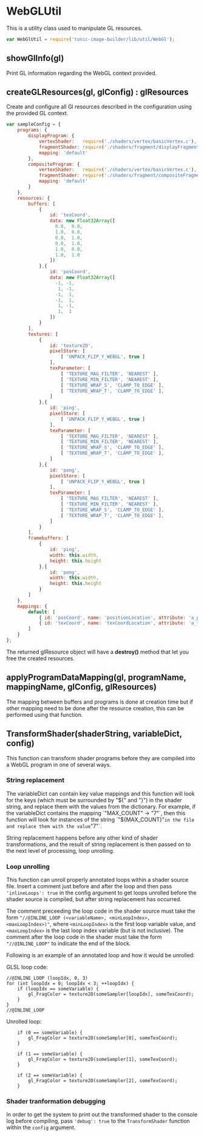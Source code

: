 # WebGLUtil

This is a utility class used to manipulate GL resources.

```js
var WebGlUtil = require('tonic-image-builder/lib/util/WebGl');
```

## showGlInfo(gl)

Print GL information regarding the WebGL context provided.

## createGLResources(gl, glConfig) : glResources

Create and configure all Gl resources described in the configuration using the
provided GL context.

```js
var sampleConfig = {
    programs: {
        displayProgram: {
            vertexShader:   require('./shaders/vertex/basicVertex.c'),
            fragmentShader: require('./shaders/fragment/displayFragment.c'),
            mapping: 'default'
        },
        compositeProgram: {
            vertexShader:   require('./shaders/vertex/basicVertex.c'),
            fragmentShader: require('./shaders/fragment/compositeFragment.c'),
            mapping: 'default'
        }
    },
    resources: {
        buffers: [
            {
                id: 'texCoord',
                data: new Float32Array([
                  0.0,  0.0,
                  1.0,  0.0,
                  0.0,  1.0,
                  0.0,  1.0,
                  1.0,  0.0,
                  1.0,  1.0
                ])
            },{
                id: 'posCoord',
                data: new Float32Array([
                  -1, -1,
                   1, -1,
                  -1,  1,
                  -1,  1,
                   1, -1,
                   1,  1
                ])
            }
        ],
        textures: [
            {
                id: 'texture2D',
                pixelStore: [
                    [ 'UNPACK_FLIP_Y_WEBGL', true ]
                ],
                texParameter: [
                    [ 'TEXTURE_MAG_FILTER', 'NEAREST' ],
                    [ 'TEXTURE_MIN_FILTER', 'NEAREST' ],
                    [ 'TEXTURE_WRAP_S', 'CLAMP_TO_EDGE' ],
                    [ 'TEXTURE_WRAP_T', 'CLAMP_TO_EDGE' ],
                ]
            },{
                id: 'ping',
                pixelStore: [
                    [ 'UNPACK_FLIP_Y_WEBGL', true ]
                ],
                texParameter: [
                    [ 'TEXTURE_MAG_FILTER', 'NEAREST' ],
                    [ 'TEXTURE_MIN_FILTER', 'NEAREST' ],
                    [ 'TEXTURE_WRAP_S', 'CLAMP_TO_EDGE' ],
                    [ 'TEXTURE_WRAP_T', 'CLAMP_TO_EDGE' ],
                ]
            },{
                id: 'pong',
                pixelStore: [
                    [ 'UNPACK_FLIP_Y_WEBGL', true ]
                ],
                texParameter: [
                    [ 'TEXTURE_MAG_FILTER', 'NEAREST' ],
                    [ 'TEXTURE_MIN_FILTER', 'NEAREST' ],
                    [ 'TEXTURE_WRAP_S', 'CLAMP_TO_EDGE' ],
                    [ 'TEXTURE_WRAP_T', 'CLAMP_TO_EDGE' ],
                ]
            }
        ],
        framebuffers: [
            {
                id: 'ping',
                width: this.width,
                height: this.height
            },{
                id: 'pong',
                width: this.width,
                height: this.height
            }
        ]
    },
    mappings: {
        default: [
            { id: 'posCoord', name: 'positionLocation', attribute: 'a_position', format: [ 2, this.gl.FLOAT, false, 0, 0 ] },
            { id: 'texCoord', name: 'texCoordLocation', attribute: 'a_texCoord', format: [ 2, this.gl.FLOAT, false, 0, 0 ] }
        ]
    }
};
```

The returned glResource object will have a __destroy()__ method that let you
free the created resources.

## applyProgramDataMapping(gl, programName, mappingName, glConfig, glResources)

The mapping between buffers and programs is done at creation time but if other
mapping need to be done after the resource creation, this can be performed using
that function.

## TransformShader(shaderString, variableDict, config)

This function can transform shader programs before they are compiled into
a WebGL program in one of several ways.

### String replacement

The variableDict can contain key value mappings and this function will look
for the keys (which must be surrounded by "${" and "}") in the shader string,
and replace them with the values from the dictionary.  For example, if the
variableDict contains the mapping `"MAX_COUNT" -> "7"`, then this function will
look for instances of the string `"${MAX_COUNT}"` in the file and replace them
with the value `"7"`.

String replacement happens before any other kind of shader transformations,
and the result of string replacement is then passed on to the next level of
processing, loop unrolling.

### Loop unrolling

This function can unroll properly annotated loops within a shader source file.
Insert a comment just before and after the loop and then pass
`'inlineLoops': true` in the config argument to get loops unrolled before the
shader source is compiled, but after string replacement has occurred.

The comment preceeding the loop code in the shader source must take the form
`"//@INLINE_LOOP (<variableName>, <minLoopIndex>, <maxLoopIndex>)"`,
where `<minLoopIndex>` is the first loop variable value, and `<maxLoopIndex>`
is the last loop index variable (but is not inclusive).  The comment after
the loop code in the shader must take the form `"//@INLINE_LOOP"` to indicate
the end of the block.

Following is an example of an annotated loop and how it would be unrolled:

GLSL loop code:

```
//@INLINE_LOOP (loopIdx, 0, 3)
for (int loopIdx = 0; loopIdx < 3; ++loopIdx) {
    if (loopIdx == someVariable) {
        gl_FragColor = texture2D(someSampler[loopIdx], someTexCoord);
    }
}
//@INLINE_LOOP
```

Unrolled loop:

```
    if (0 == someVariable) {
        gl_FragColor = texture2D(someSampler[0], someTexCoord);
    }

    if (1 == someVariable) {
        gl_FragColor = texture2D(someSampler[1], someTexCoord);
    }

    if (2 == someVariable) {
        gl_FragColor = texture2D(someSampler[2], someTexCoord);
    }
```

### Shader tranformation debugging

In order to get the system to print out the transformed shader to the console
log before compiling, pass `'debug': true` to the `TransformShader` function
within the `config` argument.